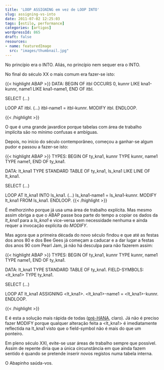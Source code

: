 ```yaml
---
title: 'LOOP ASSIGNING em vez de LOOP INTO'
slug: assigning-vs-into
date: 2011-07-02 12:25:03
tags: [estilo, performance]
categories: [artigos]
wordpressId: 865
draft: false
resources:
- name: featuredImage
  src: "images/thumbnail.jpg"
---
```

No princípio era o INTO.
Aliás, no princípio nem sequer era o INTO.

<!--more-->

No final do século XX o mais comum era fazer-se isto:


{{< highlight ABAP >}}
DATA: BEGIN OF itbl OCCURS 0,
    kunnr LIKE kna1-kunnr,
    name1 LIKE kna1-name1,
  END OF itbl.

SELECT (...)

LOOP AT itbl.
  (...)
  itbl-name1 = itbl-kunnr.
  MODIFY itbl.
ENDLOOP.

{{< /highlight >}}

O que é uma grande javardice porque tabelas com área de trabalho implícita são no mínimo confusas e ambíguas.

Depois, no início do século contemporâneo, começou a ganhar-se algum pudor e passou a fazer-se isto:


{{< highlight ABAP >}}
TYPES: BEGIN OF ty_kna1,
    kunnr TYPE kunnr,
    name1 TYPE name1,
  END OF ty_kna1.

DATA: lt_kna1 TYPE STANDARD TABLE OF ty_kna1,
      ls_kna1 LIKE LINE OF lt_kna1.

SELECT (...)

LOOP AT lt_kna1 INTO ls_kna1.
  (...)
  ls_kna1-name1 = ls_kna1-kunnr.
  MODIFY lt_kna1 FROM ls_kna1.
ENDLOOP.
{{< /highlight >}}

É melhorzinho porque já usa uma área de trabalho explícita. Mas mesmo assim obriga a que o ABAP passe boa parte do tempo a copiar os dados da _lt_kna1_ para a _ls_kna1_ e vice-versa sem necessidade nenhuma e ainda requer a invocação explícita do _MODIFY_.

Mas agora que a primeira década do novo século findou e que até as festas dos anos 80 e dos Bee Gees já começam a caducar e a dar lugar a festas dos anos 90 com Pearl Jam, já não há desculpa para não fazerem assim:


{{< highlight ABAP >}}
TYPES: BEGIN OF ty_kna1,
    kunnr TYPE kunnr,
    name1 TYPE name1,
  END OF ty_kna1.

DATA: lt_kna1 TYPE STANDARD TABLE OF ty_kna1.
FIELD-SYMBOLS: <lt_kna1> TYPE ty_kna1.

SELECT (...)

LOOP AT lt_kna1 ASSIGNING <lt_kna1>.
  <lt_kna1>-name1 = <lt_kna1>-kunnr.
ENDLOOP.

{{< /highlight >}}

E é esta a solução mais rápida de todas ([pré-HANA][1], claro). Já não é preciso fazer MODIFY porque qualquer alteração feita a <lt_kna1> é imediatamente reflectida na lt_kna1 visto que o field-symbol não é mais do que um ponteiro.

Em pleno século XXI, evite-se usar áreas de trabalho sempre que possível. Assim de repente diria que a única circunstância em que ainda fazem sentido é quando se pretende inserir novos registos numa tabela interna.

O Abapinho saúda-vos.

   [1]: http://www.sap.com/platform/in-memory-computing/index.epx
